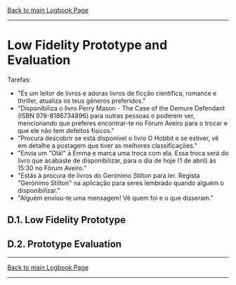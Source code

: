 [Back to main Logbook Page](../hci_logbook.md)

---
# Low Fidelity Prototype and Evaluation

Tarefas:
 - "És um leitor de livros e adoras livros de ficção científica, romance e thriller, atualiza os teus géneros preferidos."
 - "Disponibiliza o livro Perry Mason - The Case of the Demure Defendant (ISBN 978-8186734896) para outras pessoas o poderem ver, mencionando que preferes encontrar-te no Fórum Aveiro para o trocar e que ele não tem defeitos físicos." 
 - "Procura descobrir se está disponível o livro O Hobbit e se estiver, vê em detalhe a postagem que tiver as melhores classificações."
 - "Envia um "Olá!" à Emma e marca uma troca com ela. Essa troca será do livro que acabaste de disponibilizar, para o dia de hoje (1 de abril) às 15:30 no Fórum Aveiro."
 - "Estás à procura de livros do Gerónimo Stilton para ler. Regista "Gerónimo Stilton" na aplicação para seres lembrado quando alguém o disponibilizar."
 - "Alguém enviou-te uma mensagem! Vê quem foi e o que disseram."

## D.1. Low Fidelity Prototype

## D.2. Prototype Evaluation

---
[Back to main Logbook Page](../hci_logbook.md)

---